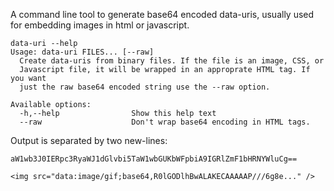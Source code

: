 A command line tool to generate base64 encoded data-uris, usually used for embedding images in html or javascript.

```
data-uri --help
Usage: data-uri FILES... [--raw]
  Create data-uris from binary files. If the file is an image, CSS, or
  Javascript file, it will be wrapped in an approprate HTML tag. If you want
  just the raw base64 encoded string use the --raw option.

Available options:
  -h,--help                Show this help text
  --raw                    Don't wrap base64 encoding in HTML tags.
```

Output is separated by two new-lines:
```
aW1wb3J0IERpc3RyaWJ1dGlvbi5TaW1wbGUKbWFpbiA9IGRlZmF1bHRNYWluCg==

<img src="data:image/gif;base64,R0lGODlhBwALAKECAAAAAP///6g8e..." />
```
